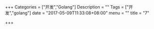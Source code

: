 +++
Categories = ["开发","Golang"]
Description = ""
Tags = ["开发","golang"]
date = "2017-05-09T11:33:08+08:00"
menu = ""
title = "7"

+++

